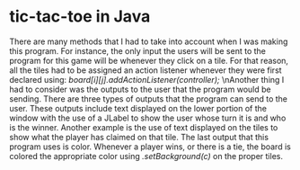 # tic-tac-toe in Java
There are many methods that I had to take into account when I was making this program. For instance, the only input the users will be sent to the program for this game will be whenever they click on a tile. For that reason, all the tiles had to be assigned an action listener whenever they were first declared using: *board[i][j].addActionListener(controller);*
\nAnother thing I had to consider was the outputs to the user that the program would be sending. There are three types of outputs that the program can send to the user. These outputs include text displayed on the lower portion of the window with the use of a JLabel to show the user whose turn it is and who is the winner. Another example is the use of text displayed on the tiles to show what the player has claimed on that tile. The last output that this program uses is color. Whenever a player wins, or there is a tie, the board is colored the appropriate color using *.setBackground(c)* on the proper tiles.

